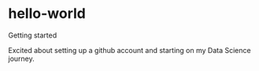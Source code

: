 # hello-world
Getting started

Excited about setting up a github account and starting on my Data Science journey.
